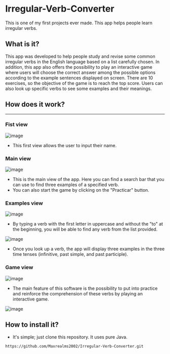 # Irregular-Verb-Converter
This is one of my first projects ever made. This app helps people learn irregular verbs.

## What is it?

This app was developed to help people study and revise some common irregular verbs in the English language based on a list carefully chosen.
In addition, this app also offers the possibility to play an interactive game where users will choose the correct answer among the possible options according to the example sentences displayed on screen. There are 10 exercises, so the objective of the game is to reach the top score.
Users can also look up specific verbs to see some examples and their meanings.

## How does it work?
---

### Fist view
![image](https://github.com/Maxrealms2002/Irregular-Verb-Converter/assets/96704399/57b495ac-f9f7-4518-93a7-28b576deaa42)

- This first view allows the user to input their name.

### Main view
![image](https://github.com/Maxrealms2002/Irregular-Verb-Converter/assets/96704399/2b7e39ad-d7ab-46ec-ba6f-4c7b056c4acd)

- This is the main view of the app. Here you can find a search bar that you can use to find three examples of a specified verb.
- You can also start the game by clicking on the "Practicar" button.

### Examples view
![image](https://github.com/Maxrealms2002/Irregular-Verb-Converter/assets/96704399/d691b363-1797-44f3-b345-d04ce63dfd45)

- By typing a verb with the first letter in uppercase and without the "to" at the beginning, you will be able to find any verb from the list provided.

![image](https://github.com/Maxrealms2002/Irregular-Verb-Converter/assets/96704399/8a8da306-ad89-4049-b2aa-cd20bc3f5e6f)

- Once you look up a verb, the app will display three examples in the three time tenses (infinitive, past simple, and past participle).

### Game view
![image](https://github.com/Maxrealms2002/Irregular-Verb-Converter/assets/96704399/ac15ca0c-9976-4ec4-8bd4-f3e62398492f)

- The main feature of this software is the possibility to put into practice and reinforce the comprehension of these verbs by playing an interactive game.

![image](https://github.com/Maxrealms2002/Irregular-Verb-Converter/assets/96704399/02365f58-f1e9-4c97-94be-ee33fcec4bd7)

## How to install it?
- It's simple; just clone this repository. It uses pure Java.

``` gitbash
https://github.com/Maxrealms2002/Irregular-Verb-Converter.git
```
